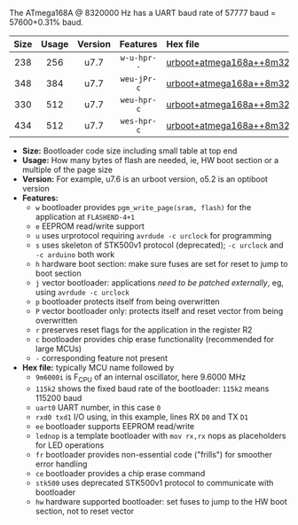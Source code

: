 The ATmega168A @ 8320000 Hz has a UART baud rate of 57777 baud = 57600+0.31% baud.

|Size|Usage|Version|Features|Hex file|
|:-:|:-:|:-:|:-:|:--|
|238|256|u7.7|`w-u-hpr--`|[urboot+atmega168a++8m3200i+++57k6_uart0_rxd0_txd1_lednop_fr_hw.hex](https://raw.githubusercontent.com/stefanrueger/urboot.hex/main/mcus/atmega168a/internal_oscillator/fint++8m3200_Hz/br+++57k6_bps/urboot+atmega168a++8m3200i+++57k6_uart0_rxd0_txd1_lednop_fr_hw.hex)|
|348|384|u7.7|`weu-jPr-c`|[urboot+atmega168a++8m3200i+++57k6_uart0_rxd0_txd1_ee_lednop_fr_ce.hex](https://raw.githubusercontent.com/stefanrueger/urboot.hex/main/mcus/atmega168a/internal_oscillator/fint++8m3200_Hz/br+++57k6_bps/urboot+atmega168a++8m3200i+++57k6_uart0_rxd0_txd1_ee_lednop_fr_ce.hex)|
|330|512|u7.7|`weu-hpr-c`|[urboot+atmega168a++8m3200i+++57k6_uart0_rxd0_txd1_ee_lednop_fr_ce_hw.hex](https://raw.githubusercontent.com/stefanrueger/urboot.hex/main/mcus/atmega168a/internal_oscillator/fint++8m3200_Hz/br+++57k6_bps/urboot+atmega168a++8m3200i+++57k6_uart0_rxd0_txd1_ee_lednop_fr_ce_hw.hex)|
|434|512|u7.7|`wes-hpr-c`|[urboot+atmega168a++8m3200i+++57k6_uart0_rxd0_txd1_ee_lednop_fr_ce_stk500_hw.hex](https://raw.githubusercontent.com/stefanrueger/urboot.hex/main/mcus/atmega168a/internal_oscillator/fint++8m3200_Hz/br+++57k6_bps/urboot+atmega168a++8m3200i+++57k6_uart0_rxd0_txd1_ee_lednop_fr_ce_stk500_hw.hex)|

- **Size:** Bootloader code size including small table at top end
- **Usage:** How many bytes of flash are needed, ie, HW boot section or a multiple of the page size
- **Version:** For example, u7.6 is an urboot version, o5.2 is an optiboot version
- **Features:**
  + `w` bootloader provides `pgm_write_page(sram, flash)` for the application at `FLASHEND-4+1`
  + `e` EEPROM read/write support
  + `u` uses urprotocol requiring `avrdude -c urclock` for programming
  + `s` uses skeleton of STK500v1 protocol (deprecated); `-c urclock` and `-c arduino` both work
  + `h` hardware boot section: make sure fuses are set for reset to jump to boot section
  + `j` vector bootloader: applications *need to be patched externally*, eg, using `avrdude -c urclock`
  + `p` bootloader protects itself from being overwritten
  + `P` vector bootloader only: protects itself and reset vector from being overwritten
  + `r` preserves reset flags for the application in the register R2
  + `c` bootloader provides chip erase functionality (recommended for large MCUs)
  + `-` corresponding feature not present
- **Hex file:** typically MCU name followed by
  + `9m6000i` is F<sub>CPU</sub> of an internal oscillator, here 9.6000 MHz
  + `115k2` shows the fixed baud rate of the bootloader: `115k2` means 115200 baud
  + `uart0` UART number, in this case `0`
  + `rxd0 txd1` I/O using, in this example, lines RX `D0` and TX `D1`
  + `ee` bootloader supports EEPROM read/write
  + `lednop` is a template bootloader with `mov rx,rx` nops as placeholders for LED operations
  + `fr` bootloader provides non-essential code ("frills") for smoother error handling
  + `ce` bootloader provides a chip erase command
  + `stk500` uses deprecated STK500v1 protocol to communicate with bootloader
  + `hw` hardware supported bootloader: set fuses to jump to the HW boot section, not to reset vector
